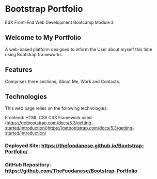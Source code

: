 # Bootstrap Portfolio
EdX Front-End Web Development Bootcamp Module 3


## Welcome to My Portfolio
A web-based platform designed to inform the User about myself this time using Bootstrap frameworks.

## Features
Comprises three sections; About Me, Work and Contacts.

## Technologies
This web page relies on the following technologies:

Frontend: 
HTML 
CSS 
CSS Framework used (https://getbootstrap.com/docs/5.3/getting-started/introduction/)https://getbootstrap.com/docs/5.3/getting-started/introduction/




### Deployed Site: https://thefoodanese.github.io/Bootstrap-Portfolio/

### GitHub Repository: https://github.com/TheFoodanese/Bootstrap-Portfolio
